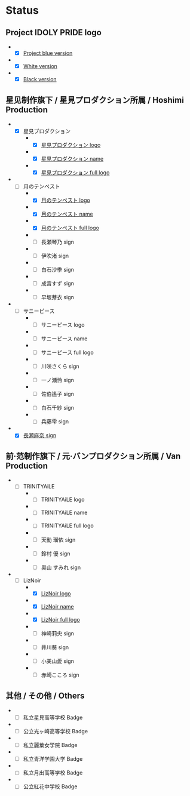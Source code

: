 # Status

## Project IDOLY PRIDE logo

+ - [x] [Project blue version](./Logo/idoly-pride-logo-blue.svg)
+ - [x] [White version](./Logo/idoly-pride-logo-white.svg)
+ - [x] [Black version](./Logo/idoly-pride-logo-black.svg)

## 星见制作旗下 / 星見プロダクション所属 / Hoshimi Production

+ - [x] 星見プロダクション
    + - [x] [星見プロダクション logo](./Logo/hoshimi-production-logo.svg)
    + - [x] [星見プロダクション name](./Name/hoshimi-production-name.svg)
    + - [x] [星見プロダクション full logo](./Logo/hoshimi-production-logo-full.svg)
+ - [ ] 月のテンペスト
    + - [x] [月のテンペスト logo](./Logo/tsuki-no-tempest-logo.svg)
    + - [x] [月のテンペスト name](./Name/tsuki-no-tempest-name.svg)
    + - [x] [月のテンペスト full logo](./Logo/tsuki-no-tempest-logo-full.svg)
    + - [ ] 長瀬琴乃 sign
    + - [ ] 伊吹渚 sign
    + - [ ] 白石沙季 sign
    + - [ ] 成宮すず sign
    + - [ ] 早坂芽衣 sign
+ - [ ] サニーピース
    + - [ ] サニーピース logo
    + - [ ] サニーピース name
    + - [ ] サニーピース full logo
    + - [ ] 川咲さくら sign
    + - [ ] 一ノ瀬怜 sign
    + - [ ] 佐伯遙子 sign
    + - [ ] 白石千紗 sign
    + - [ ] 兵藤雫 sign
+ - [x] [長瀬麻奈 sign](./Sign/nagase-mana-sign.svg)

## 前·范制作旗下 / 元·バンプロダクション所属 / Van Production

+ - [ ] TRINITYAiLE
    + - [ ] TRINITYAiLE logo
    + - [ ] TRINITYAiLE name
    + - [ ] TRINITYAiLE full logo
    + - [ ] 天動 瑠依 sign
    + - [ ] 鈴村 優 sign
    + - [ ] 奥山 すみれ sign
+ - [ ] LizNoir
    + - [x] [LizNoir logo](./Logo/liznoir-logo.svg)
    + - [x] [LizNoir name](./Name/liznoir-name.svg)
    + - [x] [LizNoir full logo](./Logo/liznoir-logo-full.svg)
    + - [ ] 神崎莉央 sign
    + - [ ] 井川葵 sign
    + - [ ] 小美山愛 sign
    + - [ ] 赤崎こころ sign

## 其他 / その他 / Others

+ - [ ] 私立星見高等学校 Badge
+ - [ ] 公立光ヶ崎高等学校 Badge
+ - [ ] 私立麗葉女学院 Badge
+ - [ ] 私立青洋学園大学 Badge
+ - [ ] 私立月出高等学校 Badge
+ - [ ] 公立紅花中学校 Badge